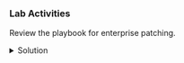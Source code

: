 ### Lab Activities

Review the playbook for enterprise patching.
<br>
<details>
<summary>Solution</summary>

Go 

```plain
ansible-playbook -i hosts 01_nfs_system.yaml
```{{exec}}

Keep working on sandbox practice

</details>